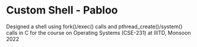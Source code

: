 # Custom Shell - Pabloo

Designed a shell using fork()/exec() calls and pthread_create()/system() calls in C for the course on Operating Systems (CSE-231) at IIITD, Monsoon 2022